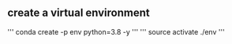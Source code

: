 ## create a virtual environment
'''
conda create -p env python=3.8 -y
'''
'''
source activate ./env
'''
